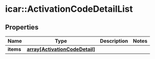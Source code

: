 # icar::ActivationCodeDetailList


## Properties

Name | Type | Description | Notes
------------ | ------------- | ------------- | -------------
**items** | [**array[ActivationCodeDetail]**](ActivationCodeDetail.md) |  | 


